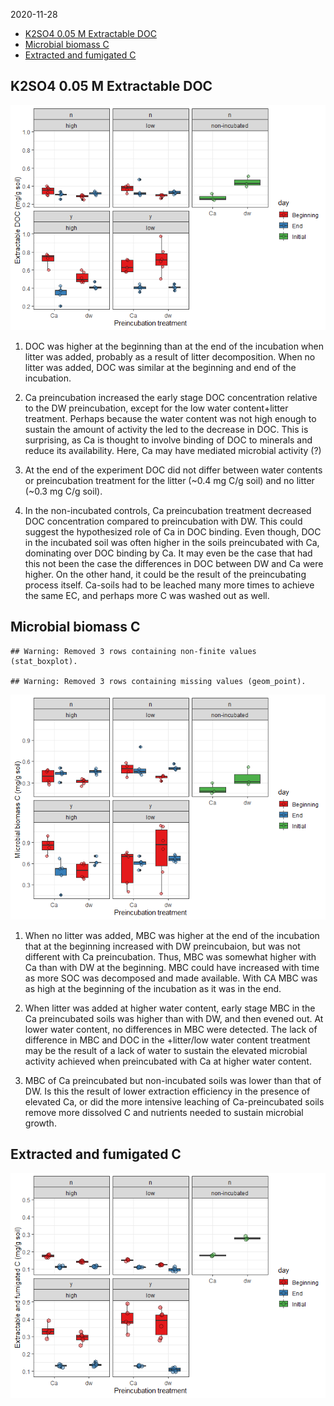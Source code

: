 2020-11-28

  - [K2SO4 0.05 M Extractable DOC](#k2so4-0.05-m-extractable-doc)
  - [Microbial biomass C](#microbial-biomass-c)
  - [Extracted and fumigated C](#extracted-and-fumigated-c)

## K2SO4 0.05 M Extractable DOC

![](mbc_files/figure-gfm/DOC-1.png)<!-- -->

1.  DOC was higher at the beginning than at the end of the incubation
    when litter was added, probably as a result of litter decomposition.
    When no litter was added, DOC was similar at the beginning and end
    of the incubation.

2.  Ca preincubation increased the early stage DOC concentration
    relative to the DW preincubation, except for the low water
    content+litter treatment. Perhaps because the water content was not
    high enough to sustain the amount of activity the led to the
    decrease in DOC. This is surprising, as Ca is thought to involve
    binding of DOC to minerals and reduce its availability. Here, Ca may
    have mediated microbial activity (?)

3.  At the end of the experiment DOC did not differ between water
    contents or preincubation treatment for the litter (\~0.4 mg C/g
    soil) and no litter (\~0.3 mg C/g soil).

4.  In the non-incubated controls, Ca preincubation treatment decreased
    DOC concentration compared to preincubation with DW. This could
    suggest the hypothesized role of Ca in DOC binding. Even though, DOC
    in the incubated soil was often higher in the soils preincubated
    with Ca, dominating over DOC binding by Ca. It may even be the case
    that had this not been the case the differences in DOC between DW
    and Ca were higher. On the other hand, it could be the result of the
    preincubating process itself. Ca-soils had to be leached many more
    times to achieve the same EC, and perhaps more C was washed out as
    well.

## Microbial biomass C

    ## Warning: Removed 3 rows containing non-finite values (stat_boxplot).

    ## Warning: Removed 3 rows containing missing values (geom_point).

![](mbc_files/figure-gfm/MBC-1.png)<!-- -->

1.  When no litter was added, MBC was higher at the end of the
    incubation that at the beginning increased with DW preincubaion, but
    was not different with Ca preincubation. Thus, MBC was somewhat
    higher with Ca than with DW at the beginning. MBC could have
    increased with time as more SOC was decomposed and made available.
    With CA MBC was as high at the beginning of the incubation as it was
    in the end.

2.  When litter was added at higher water content, early stage MBC in
    the Ca preincubated soils was higher than with DW, and then evened
    out. At lower water content, no differences in MBC were detected.
    The lack of difference in MBC and DOC in the +litter/low water
    content treatment may be the result of a lack of water to sustain
    the elevated microbial activity achieved when preincubated with Ca
    at higher water content.

3.  MBC of Ca preincubated but non-incubated soils was lower than that
    of DW. Is this the result of lower extraction efficiency in the
    presence of elevated Ca, or did the more intensive leaching of
    Ca-preincubated soils remove more dissolved C and nutrients needed
    to sustain microbial growth.

## Extracted and fumigated C

![](mbc_files/figure-gfm/fumigated-1.png)<!-- -->
